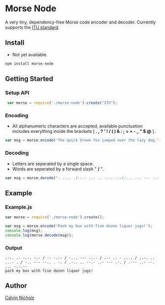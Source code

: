 Morse Node
==========

A very tiny, dependency-free Morse code encoder and decoder.
Currently supports the [ITU standard](https://en.wikipedia.org/wiki/Morse_code#International_Morse_Code).

Install
-------

 - Not yet available.

```javascript
npm install morse-node
```

Getting Started
---------------

### Setup API
```javascript
 var morse = require('./morse-node').create("ITU");
```

### Encoding

 - All alphanumeric characters are accepted, available punctuation includes everything inside the brackets [ **. , ? ' ! / ( ) & : ; = + - _ " $ @** ].

```javascript
var msg = morse.encode('The quick brown fox jumped over the lazy dog.');
```

### Decoding

 - Letters are seperated by a single space.
 - Words are seperated by a forward slash " **/** ".

```javascript
var msg = morse.decode("- .... ./--.- ..- .. -.-. -.-/-... .-. --- .-- -./..-. --- -..-/.--- ..- -- .--. . -../--- ...- . .-./- .... ./.-.. .- --.. -.--/-.. --- --. .-.-.-");
```

Example
-------

### Example.js

```javascript
var morse = require('./morse-node').create();

var msg = morse.encode('Pack my box with five dozen liquor jugs!');
console.log(msg);
console.log(morse.decode(msg));
```

### Output

```
.--. .- -.-. -.- / -- -.-- / -... --- -..- / .-- .. - .... / ..-. .. ...- . / -.. --- --.. . -. / .-.. .. --.- ..- --- .-. / .--- ..- --. ... -.-.--
pack my box with five dozen liquor jugs!
```

Author
------
[Calvin Nichols](https://github.com/calvindn)
